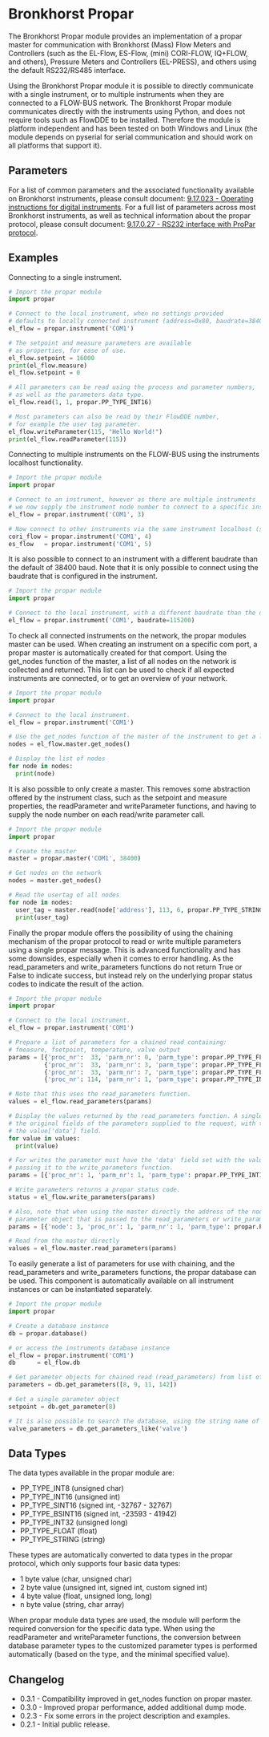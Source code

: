 # Bronkhorst Propar
The Bronkhorst Propar module provides an implementation of a propar master for communication with Bronkhorst (Mass) Flow Meters and Controllers (such as the EL-Flow, ES-Flow, (mini) CORI-FLOW, IQ+FLOW, and others), Pressure Meters and Controllers (EL-PRESS), and others using the default RS232/RS485 interface. 

Using the Bronkhorst Propar module it is possible to directly communicate with a single instrument, or to multiple instruments when they are connected to a FLOW-BUS network. The Bronkhorst Propar module communicates directly with the instruments using Python, and does not require tools such as FlowDDE to be installed. Therefore the module is platform independent and has been tested on both Windows and Linux (the module depends on pyserial for serial communication and should work on all platforms that support it).

## Parameters
For a list of common parameters and the associated functionality available on Bronkhorst instruments, please consult document: [9.17.023 - Operating instructions for digital instruments](https://www.bronkhorst.com/getmedia/ad6a26ef-e33f-4424-b375-21d5811e3b04/917023-Manual-operation-instructions-digital-instruments).
For a full list of parameters across most Bronkhorst instruments, as well as technical information about the propar protocol, please consult document: [9.17.0.27 - RS232 interface with ProPar protocol](https://www.bronkhorst.com/getmedia/77a1438f-e547-4a79-95ad-53e81fd38a97/917027-Manual-RS232-interface).

## Examples
Connecting to a single instrument.
```python
# Import the propar module
import propar

# Connect to the local instrument, when no settings provided 
# defaults to locally connected instrument (address=0x80, baudrate=38400)
el_flow = propar.instrument('COM1')

# The setpoint and measure parameters are available 
# as properties, for ease of use.
el_flow.setpoint = 16000
print(el_flow.measure)
el_flow.setpoint = 0

# All parameters can be read using the process and parameter numbers,
# as well as the parameters data type. 
el_flow.read(1, 1, propar.PP_TYPE_INT16)

# Most parameters can also be read by their FlowDDE number, 
# for example the user tag parameter.
el_flow.writeParameter(115, "Hello World!")
print(el_flow.readParameter(115))
```

Connecting to multiple instruments on the FLOW-BUS using the instruments localhost functionality.
```python
# Import the propar module
import propar

# Connect to an instrument, however as there are multiple instruments
# we now supply the instrument node number to connect to a specific instrument.
el_flow = propar.instrument('COM1', 3)

# Now connect to other instruments via the same instrument localhost (same serial port)
cori_flow = propar.instrument('COM1', 4)
es_flow   = propar.instrument('COM1', 5)
```

It is also possible to connect to an instrument with a different baudrate than the default of 38400 baud. Note that it is only possible to connect using the baudrate that is configured in the instrument.
```python
# Import the propar module
import propar

# Connect to the local instrument, with a different baudrate than the default (38400)
el_flow = propar.instrument('COM1', baudrate=115200)
```

To check all connected instruments on the network, the propar modules master can be used. When creating an instrument on a specific com port, a propar master is automatically created for that comport. Using the get_nodes function of the master, a list of all nodes on the network is collected and returned. This list can be used to check if all expected instruments are connected, or to get an overview of your network.
```python
# Import the propar module
import propar

# Connect to the local instrument.
el_flow = propar.instrument('COM1')

# Use the get_nodes function of the master of the instrument to get a list of instruments on the network
nodes = el_flow.master.get_nodes()

# Display the list of nodes
for node in nodes:
  print(node)
```

It is also possible to only create a master. This removes some abstraction offered by the instrument class, such as the setpoint and measure properties, the readParameter and writeParameter functions, and having to supply the node number on each read/write parameter call. 
```python
# Import the propar module
import propar

# Create the master
master = propar.master('COM1', 38400)

# Get nodes on the network
nodes = master.get_nodes()

# Read the usertag of all nodes
for node in nodes:
  user_tag = master.read(node['address'], 113, 6, propar.PP_TYPE_STRING)
  print(user_tag)
```

Finally the propar module offers the possibility of using the chaining mechanism of the propar protocol to read or write multiple parameters using a single propar message. This is advanced functionality and has some downsides, especially when it comes to error handling. As the read_parameters and write_parameters functions do not return True or False to indicate success, but instead rely on the underlying propar status codes to indicate the result of the action.
```python
# Import the propar module
import propar

# Connect to the local instrument.
el_flow = propar.instrument('COM1')

# Prepare a list of parameters for a chained read containing: 
# fmeasure, fsetpoint, temperature, valve output
params = [{'proc_nr':  33, 'parm_nr': 0, 'parm_type': propar.PP_TYPE_FLOAT},
          {'proc_nr':  33, 'parm_nr': 3, 'parm_type': propar.PP_TYPE_FLOAT},
          {'proc_nr':  33, 'parm_nr': 7, 'parm_type': propar.PP_TYPE_FLOAT},
          {'proc_nr': 114, 'parm_nr': 1, 'parm_type': propar.PP_TYPE_INT32}]

# Note that this uses the read_parameters function.
values = el_flow.read_parameters(params)

# Display the values returned by the read_parameters function. A single 'value' includes 
# the original fields of the parameters supplied to the request, with the data stored in 
# the value['data'] field.
for value in values:
  print(value)

# For writes the parameter must have the 'data' field set with the value to write when
# passing it to the write_parameters function.
params = [{'proc_nr': 1, 'parm_nr': 1, 'parm_type': propar.PP_TYPE_INT16, 'data': 32000}]

# Write parameters returns a propar status code.
status = el_flow.write_parameters(params)

# Also, note that when using the master directly the address of the node must be set in the
# parameter object that is passed to the read_parameters or write_parameters function
params = [{'node': 3, 'proc_nr': 1, 'parm_nr': 1, 'parm_type': propar.PP_TYPE_INT16}]

# Read from the master directly
values = el_flow.master.read_parameters(params)
```

To easily generate a list of parameters for use with chaining, and the read_parameters and write_parameters functions, the propar database can be used. This component is automatically available on all instrument instances or can be instantiated separately.
```python
# Import the propar module
import propar

# Create a database instance
db = propar.database()

# or access the instruments database instance
el_flow = propar.instrument('COM1')
db      = el_flow.db

# Get parameter objects for chained read (read_parameters) from list of FlowDDE numbers
parameters = db.get_parameters([8, 9, 11, 142])

# Get a single parameter object
setpoint = db.get_parameter(8)

# It is also possible to search the database, using the string name of the parameter
valve_parameters = db.get_parameters_like('valve')
```

## Data Types
The data types available in the propar module are:
  * PP_TYPE_INT8  (unsigned char)
  * PP_TYPE_INT16 (unsigned int)
  * PP_TYPE_SINT16 (signed int, -32767 - 32767)
  * PP_TYPE_BSINT16 (signed int, -23593 - 41942)
  * PP_TYPE_INT32 (unsigned long)
  * PP_TYPE_FLOAT (float)
  * PP_TYPE_STRING (string)

These types are automatically converted to data types in the propar protocol, which only supports four basic data types:
  * 1 byte value (char, unsigned char)
  * 2 byte value (unsigned int, signed int, custom signed int)
  * 4 byte value (float, unsigned long, long)
  * n byte value (string, char array)

 When propar module data types are used, the module will perform the required conversion for the specific data type. When using the readParameter and writeParameter functions, the conversion between database parameter types to the customized parameter types is performed automatically (based on the type, and the minimal specified value). 
 
## Changelog
* 0.3.1 - Compatibility improved in get_nodes function on propar master.
* 0.3.0 - Improved propar performance, added additional dump mode.
* 0.2.3 - Fix some errors in the project description and examples.
* 0.2.1 - Initial public release.